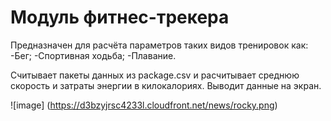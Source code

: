 # Модуль фитнес-трекера
Предназначен для расчёта параметров таких видов тренировок как:
-Бег;
-Спортивная ходьба;
-Плавание.

Считывает пакеты данных из package.csv и расчитывает среднюю скорость и затраты энергии в килокалориях.
Выводит данные на экран.

![image] (https://d3bzyjrsc4233l.cloudfront.net/news/rocky.png)
